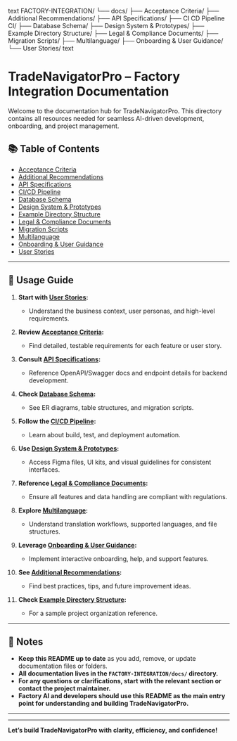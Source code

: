 text
FACTORY-INTEGRATION/
└── docs/
    ├── Acceptance Criteria/
    ├── Additional Recommendations/
    ├── API Specifications/
    ├── CI CD Pipeline CI/
    ├── Database Schema/
    ├── Design System & Prototypes/
    ├── Example Directory Structure/
    ├── Legal & Compliance Documents/
    ├── Migration Scripts/
    ├── Multilanguage/
    ├── Onboarding & User Guidance/
    └── User Stories/
text
# TradeNavigatorPro – Factory Integration Documentation

Welcome to the documentation hub for TradeNavigatorPro. This directory contains all resources needed for seamless AI-driven development, onboarding, and project management.

## 📚 Table of Contents

- [Acceptance Criteria](./Acceptance%20Criteria/)
- [Additional Recommendations](./Additional%20Recommendations/)
- [API Specifications](./API%20Specifications/)
- [CI/CD Pipeline](./CI%20CD%20Pipeline%20CI/)
- [Database Schema](./Database%20Schema/)
- [Design System & Prototypes](./Design%20System%20%26%20Prototypes/)
- [Example Directory Structure](./Example%20Directory%20Structure/)
- [Legal & Compliance Documents](./Legal%20%26%20Compliance%20Documents/)
- [Migration Scripts](./Migration%20Scripts/)
- [Multilanguage](./Multilanguage/)
- [Onboarding & User Guidance](./Onboarding%20%26%20User%20Guidance/)
- [User Stories](./User%20Stories/)

---

## 🚀 Usage Guide

1. **Start with [User Stories](./User%20Stories/):**
   - Understand the business context, user personas, and high-level requirements.

2. **Review [Acceptance Criteria](./Acceptance%20Criteria/):**
   - Find detailed, testable requirements for each feature or user story.

3. **Consult [API Specifications](./API%20Specifications/):**
   - Reference OpenAPI/Swagger docs and endpoint details for backend development.

4. **Check [Database Schema](./Database%20Schema/):**
   - See ER diagrams, table structures, and migration scripts.

5. **Follow the [CI/CD Pipeline](./CI%20CD%20Pipeline%20CI/):**
   - Learn about build, test, and deployment automation.

6. **Use [Design System & Prototypes](./Design%20System%20%26%20Prototypes/):**
   - Access Figma files, UI kits, and visual guidelines for consistent interfaces.

7. **Reference [Legal & Compliance Documents](./Legal%20%26%20Compliance%20Documents/):**
   - Ensure all features and data handling are compliant with regulations.

8. **Explore [Multilanguage](./Multilanguage/):**
   - Understand translation workflows, supported languages, and file structures.

9. **Leverage [Onboarding & User Guidance](./Onboarding%20%26%20User%20Guidance/):**
   - Implement interactive onboarding, help, and support features.

10. **See [Additional Recommendations](./Additional%20Recommendations/):**
    - Find best practices, tips, and future improvement ideas.

11. **Check [Example Directory Structure](./Example%20Directory%20Structure/):**
    - For a sample project organization reference.

---

## 📝 Notes

- **Keep this README up to date** as you add, remove, or update documentation files or folders.
- **All documentation lives in the `FACTORY-INTEGRATION/docs/` directory.**
- **For any questions or clarifications, start with the relevant section or contact the project maintainer.**
- **Factory AI and developers should use this README as the main entry point for understanding and building TradeNavigatorPro.**

---



---

**Let’s build TradeNavigatorPro with clarity, efficiency, and confidence!**
